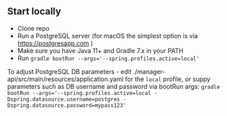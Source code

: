 ## Start locally

- Clone repo
- Run a PostgreSQL server (for macOS the simplest option is via https://postgresapp.com )
- Make sure you have Java 11+ and Gradle 7.x in your PATH
- Run `gradle bootRun --args='--spring.profiles.active=local'`

To adjust PostgreSQL DB parameters - edit ./manager-api/src/main/resources/application.yaml for the `local` profile, or suppy parameters such as DB username and password via bootRun args: `gradle bootRun --args='--spring.profiles.active=local -Dspring.datasource.username=postgres -Dspring.datasource.password=mypass123'`
